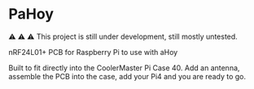 # PaHoy

:warning: :warning: :warning: This project is still under development, still mostly untested.

nRF24L01+ PCB for Raspberry Pi to use with aHoy

Built to fit directly into the CoolerMaster Pi Case 40. Add an antenna, assemble the PCB into the case, add your Pi4 and you are ready to go.
